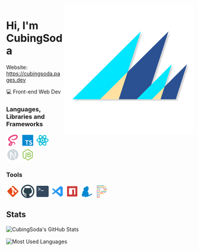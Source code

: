 <img align="right" width="350" height="350" src="assets/1-site.png">

# Hi, I'm CubingSoda

Website: https://cubingsoda.pages.dev

💻 Front-end Web Dev

### Languages, Libraries and Frameworks

<div>
  <img height="36" title="Sass" src="assets/sass.svg" />
  <img height="36" title="TypeScript" src="assets/typescript.svg" />
  <img height="36" title="React" src="assets/react.svg" />
  <img height="36" title="Next.js" src="assets/next.svg" />
  <img height="36" title="Node.js" src="assets/node.svg" />
</div>

### Tools

<div>
  <img height="36" title="Git" src="assets/git.svg" />
  <img height="36" title="GitHub" src="assets/github.svg" class="github" />
  <img height="36" title="Terminal" src="assets/terminal.svg" />
  <img height="36" title="Visual Studio Code" src="assets/vscode.svg" />
  <img height="36" title="NPM" src="assets/npm.svg" />
  <img height="36" title="Yarn" src="assets/yarn.svg" />
  <img height="36" title="Prettier" src="assets/prettier.svg" />
</div>

## Stats

<img
  align="center"
  src="https://github-readme-stats.vercel.app/api?username=cubingsoda&hide=issues&theme=radical&show_icons=true&count_private=true&include_all_commits=true&line_height=24.5&hide_border=true"
  alt="CubingSoda's GitHub Stats"
/>

<img
  align="center"
  src="https://github-readme-stats.vercel.app/api/top-langs/?username=cubingsoda&layout=compact&theme=radical&hide_border=true"
  alt="Most Used Languages"
/>
